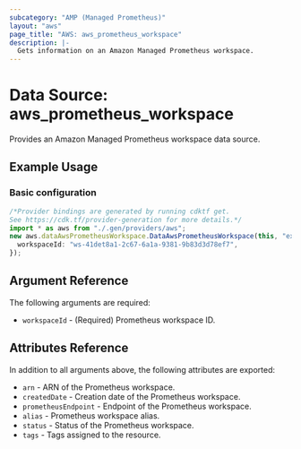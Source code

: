 ```yaml
---
subcategory: "AMP (Managed Prometheus)"
layout: "aws"
page_title: "AWS: aws_prometheus_workspace"
description: |-
  Gets information on an Amazon Managed Prometheus workspace.
---
```


# Data Source: aws\_prometheus\_workspace

Provides an Amazon Managed Prometheus workspace data source.

## Example Usage

### Basic configuration

```typescript
/*Provider bindings are generated by running cdktf get.
See https://cdk.tf/provider-generation for more details.*/
import * as aws from "./.gen/providers/aws";
new aws.dataAwsPrometheusWorkspace.DataAwsPrometheusWorkspace(this, "example", {
  workspaceId: "ws-41det8a1-2c67-6a1a-9381-9b83d3d78ef7",
});

```

## Argument Reference

The following arguments are required:

* `workspaceId` - (Required) Prometheus workspace ID.

## Attributes Reference

In addition to all arguments above, the following attributes are exported:

* `arn` - ARN of the Prometheus workspace.
* `createdDate` - Creation date of the Prometheus workspace.
* `prometheusEndpoint` - Endpoint of the Prometheus workspace.
* `alias` - Prometheus workspace alias.
* `status` - Status of the Prometheus workspace.
* `tags` - Tags assigned to the resource.
